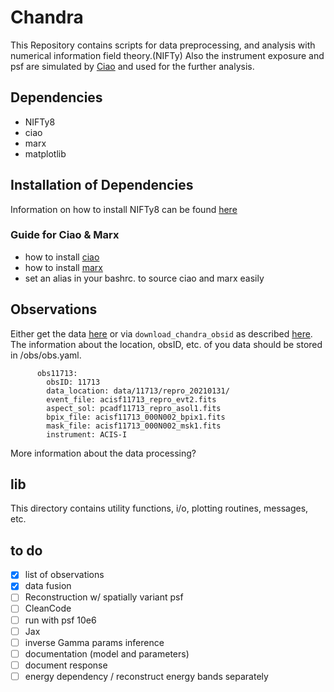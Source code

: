 # Chandra

This Repository contains scripts for data preprocessing, and analysis with numerical information field theory.(NIFTy)
Also the instrument exposure and psf are simulated by [Ciao](https://cxc.cfa.harvard.edu/ciao/) and used for the further analysis.
## Dependencies
- NIFTy8
- ciao
- marx
- matplotlib


## Installation of Dependencies
Information on how to install NIFTy8 can be found [here](https://gitlab.mpcdf.mpg.de/ift/nifty)

### Guide for Ciao & Marx
- how to install [ciao](https://cxc.cfa.harvard.edu/ciao4.14/download/ciao_install.html)
- how to install [marx](https://cxc.cfa.harvard.edu/ciao/ahelp/install_marx.html)
- set an alias in your bashrc. to source ciao and marx easily

## Observations
Either get the data [here](https://cda.harvard.edu/chaser/) or via `download_chandra_obsid` as described [here](https://cxc.cfa.harvard.edu/ciao/threads/archivedownload/). The information about the location, obsID, etc. of you data should be stored in /obs/obs.yaml.


          obs11713:
            obsID: 11713
            data_location: data/11713/repro_20210131/
            event_file: acisf11713_repro_evt2.fits
            aspect_sol: pcadf11713_repro_asol1.fits
            bpix_file: acisf11713_000N002_bpix1.fits
            mask_file: acisf11713_000N002_msk1.fits
            instrument: ACIS-I

More information about the data processing?

## lib 
This directory contains utility functions, i/o, plotting routines, messages, etc.


## to do 
- [x] list of observations
- [x] data fusion
- [ ] Reconstruction w/ spatially variant psf
- [ ] CleanCode
- [ ] run with psf 10e6
- [ ] Jax
- [ ] inverse Gamma params inference
- [ ] documentation (model and parameters)
- [ ] document response
- [ ] energy dependency / reconstruct energy bands separately
